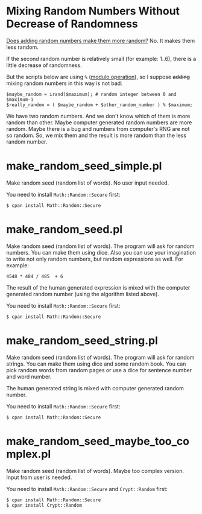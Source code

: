 Mixing Random Numbers Without Decrease of Randomness
====================================================

<a href="http://stackoverflow.com/questions/14741158/does-adding-random-numbers-make-them-more-random">Does adding random numbers make them more random?</a> No. It makes them less random.

If the second random number is relatively small (for example: 1..6), there is a little decrease of randomness.

But the scripts below are using `%` (<a href="http://en.wikipedia.org/wiki/Modulo_operation">modulo operation</a>), so I suppose ~~adding~~ mixing random numbers in this way is not bad:


```
$maybe_random = irand($maximum); # random integer between 0 and $maximum-1
$really_random = ( $maybe_random + $other_random_number ) % $maximum;
```

We have two random numbers. And we don't know which of them is more random than other. Maybe computer generated random numbers are more random. Maybe there is a bug and numbers from computer's RNG are not so random. So, we mix them and the result is more random than the less random number.


make_random_seed_simple.pl
==========================

Make random seed (random list of words). No user input needed.

You need to install `Math::Random::Secure` first:

```
$ cpan install Math::Random::Secure 
```


make_random_seed.pl
===================

Make random seed (random list of words). The program will ask for random numbers. You can make them using dice. Also you can use your imagination to write not only random numbers, but random expressions as well. For example: 

```
4548 * 484 / 485  + 6
```

The result of the human generated expression is mixed with the computer generated random number (using the algorithm listed above).

You need to install `Math::Random::Secure` first:

```
$ cpan install Math::Random::Secure 
```

make_random_seed_string.pl
==========================

Make random seed (random list of words). The program will ask for random strings. You can make them using dice and some random book. You can pick random words from random pages or use a dice for sentence number and word number.

The human generated string is mixed with computer generated random number.

You need to install `Math::Random::Secure` first:

```
$ cpan install Math::Random::Secure 
```

make_random_seed_maybe_too_complex.pl
=====================================

Make random seed (random list of words). Maybe too complex version. Input from user is needed. 

You need to install `Math::Random::Secure` and `Crypt::Random` first:

```
$ cpan install Math::Random::Secure 
$ cpan install Crypt::Random
```
